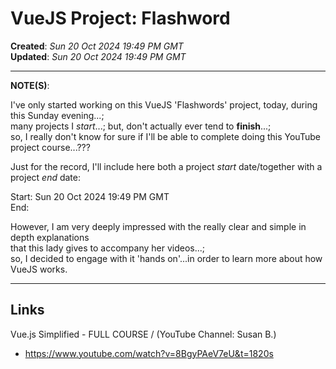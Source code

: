 # VueJS Project: Flashword

**Created**: *Sun 20 Oct 2024 19:49 PM GMT*  
**Updated**: *Sun 20 Oct 2024 19:49 PM GMT*  

-----

**NOTE(S)**:   

I've only started working on this VueJS 'Flashwords' project, today, during this Sunday evening...;    
many projects I *start*...; but, don't actually ever tend to **finish**...;    
so, I really don't know for sure if I'll be able to complete doing this YouTube project course...???   

Just for the record, I'll include here both a project *start* date/together with a project *end* date:  

Start: Sun 20 Oct 2024 19:49 PM GMT  
End:     

However, I am very deeply impressed with the really clear and simple in depth explanations  
that this lady gives to accompany her videos...;     
so, I decided to engage with it 'hands on'...in order to learn more about how VueJS works.   

-----

## Links

Vue.js Simplified - FULL COURSE / (YouTube Channel: Susan B.) 
- https://www.youtube.com/watch?v=8BgyPAeV7eU&t=1820s

